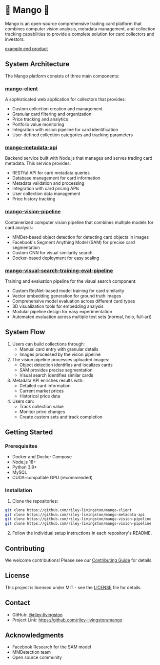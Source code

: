 # 🥭 Mango 🥭

Mango is an open-source comprehensive trading card platform that combines computer vision analysis, metadata management, and collection tracking capabilities to provide a complete solution for card collectors and investors.

[example end product](https://www.artiflect.app)

## System Architecture

The Mango platform consists of three main components:



### [mango-client](https://github.com/riley-livingston/mango-client)
A sophisticated web application for collectors that provides:
- Custom collection creation and management
- Granular card filtering and organization
- Price tracking and analytics
- Portfolio value monitoring
- Integration with vision pipeline for card identification
- User-defined collection categories and tracking parameters

### [mango-metadata-api](https://github.com/riley-livingston/mango-metadata-api)
Backend service built with Node.js that manages and serves trading card metadata. This service provides:
- RESTful API for card metadata queries
- Database management for card information
- Metadata validation and processing
- Integration with card pricing APIs
- User collection data management
- Price history tracking

### [mango-vision-pipeline](https://github.com/riley-livingston/mango-vision-pipeline)
Containerized computer vision pipeline that combines multiple models for card analysis:
- MMDet-based object detection for detecting card objects in images
- Facebook's Segment Anything Model (SAM) for precise card segmentation
- Custom CNN for visual similarity search
- Docker-based deployment for easy scaling

### [mango-visual-search-training-eval-pipeline](https://github.com/riley-livingston/mango-visual-search-training-eval-pipeline)
Training and evaluation pipeline for the visual search component:
- Custom ResNet-based model training for card similarity
- Vector embedding generation for ground truth images
- Comprehensive model evaluation across different card types
- 3D visualization tools for embedding analysis
- Modular pipeline design for easy experimentation
- Automated evaluation across multiple test sets (normal, holo, full-art)

## System Flow

1. Users can build collections through:
   - Manual card entry with granular details
   - Images processed by the vision pipeline
2. The vision pipeline processes uploaded images:
   - Object detection identifies and localizes cards
   - SAM provides precise segmentation
   - Visual search identifies similar cards
3. Metadata API enriches results with:
   - Detailed card information
   - Current market prices
   - Historical price data
4. Users can:
   - Track collection value
   - Monitor price changes
   - Create custom sets and track completion
## Getting Started

### Prerequisites
- Docker and Docker Compose
- Node.js 18+
- Python 3.8+
- MySQL
- CUDA-compatible GPU (recommended)

### Installation

1. Clone the repositories:
```bash
git clone https://github.com/riley-livingston/mango-client
git clone https://github.com/riley-livingston/mango-metadata-api
git clone https://github.com/riley-livingston/mango-vision-pipeline
git clone https://github.com/riley-livingston/mango-vision-pipeline
```

2. Follow the individual setup instructions in each repository's README.

## Contributing

We welcome contributions! Please see our [Contributing Guide](CONTRIBUTING.md) for details.

## License

This project is licensed under MIT - see the [LICENSE](LICENSE) file for details.

## Contact

- GitHub: [@riley-livingston](https://github.com/riley-livingston)
- Project Link: https://github.com/riley-livingston/mango

## Acknowledgments

- Facebook Research for the SAM model
- MMDetection team
- Open source community
